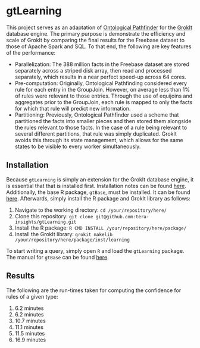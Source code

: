 gtLearning
=========

This project serves as an adaptation of [Ontological Pathfinder](https://bitbucket.org/datasci/ontological-pathfinding) for the [GrokIt](https://github.com/tera-insights/grokit) database engine. The primary purpose is demonstrate the efficiency and scale of GrokIt by comparing the final results for the Freebase dataset to those of Apache Spark and SQL. To that end, the following are key features of the performance:

 - Parallelization: The 388 million facts in the Freebase dataset are stored separately across a striped disk array, then read and processed separately, which results in a near perfect speed-up across 64 cores.
 - Pre-computation: Originally, Ontological Pathfinding considered every rule for each entry in the GroupJoin. However, on average less than 1% of rules were relevant to those entries. Through the use of equijoins and aggregates prior to the GroupJoin, each rule is mapped to only the facts for which that rule will predict new information.
 - Partitioning: Previously, Ontological Pathfinder used a scheme that partitioned the facts into smaller pieces and then stored them alongside the rules relevant to those facts. In the case of a rule being relevant to several different partitions, that rule was simply duplicated. GrokIt avoids this through its state management, which allows for the same states to be visible to every worker simultaneously.

Installation
-------------

Because `gtLearning` is simply an extension for the GrokIt database engine, it is essential that that is installed first. Installation notes can be found [here](https://github.com/tera-insights/grokit/blob/master/README). Additionally, the base R package, `gtBase`, must be installed. It can be found [here](https://github.com/tera-insights/gtBase). Afterwards, simply install the R package and GrokIt library as follows:

1. Navigate to the working directory: `cd /your/repository/here/`
2. Clone this repository: `git clone git@github.com:tera-insights/gtLearning.git`
3. Install the R package: `R CMD INSTALL /your/repository/here/package/`
4. Install the GrokIt library: `grokit makelib /your/repository/here/package/inst/learning`

To start writing a query, simply open `R` and load the `gtLearning` package. The manual for `gtBase` can be found [here](https://github.com/tera-insights/gtBase/wiki/Manual).

Results
--------

The following are the run-times taken for computing the confidence for rules of a given type:

1. 6.2 minutes
2. 6.2 minutes
3. 10.7 minutes
4. 11.1 minutes
5. 11.5 minutes
6. 16.9 minutes


